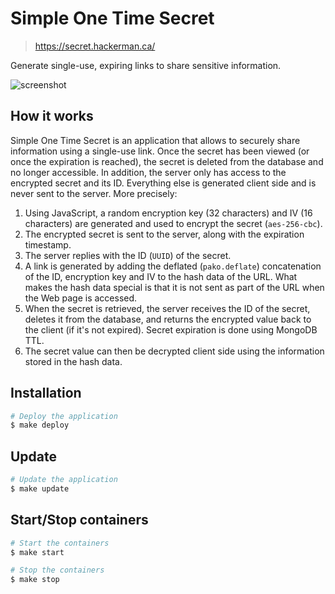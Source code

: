 # Simple One Time Secret

> https://secret.hackerman.ca/

Generate single-use, expiring links to share sensitive information.

![screenshot](https://raw.githubusercontent.com/daxAKAhackerman/simple-one-time-secret/main/resources/screenshot.png)

## How it works

Simple One Time Secret is an application that allows to securely share information using a single-use link. Once the secret has been viewed (or once the expiration is reached), the secret is deleted from the database and no longer accessible. In addition, the server only has access to the encrypted secret and its ID. Everything else is generated client side and is never sent to the server. More precisely:

1. Using JavaScript, a random encryption key (32 characters) and IV (16 characters) are generated and used to encrypt the secret (`aes-256-cbc`).
2. The encrypted secret is sent to the server, along with the expiration timestamp.
3. The server replies with the ID (`UUID`) of the secret.
4. A link is generated by adding the deflated (`pako.deflate`) concatenation of the ID, encryption key and IV to the hash data of the URL. What makes the hash data special is that it is not sent as part of the URL when the Web page is accessed.
5. When the secret is retrieved, the server receives the ID of the secret, deletes it from the database, and returns the encrypted value back to the client (if it's not expired). Secret expiration is done using MongoDB TTL.
6. The secret value can then be decrypted client side using the information stored in the hash data.

## Installation

```bash
# Deploy the application
$ make deploy
```

## Update

```bash
# Update the application
$ make update
```

## Start/Stop containers

```bash
# Start the containers
$ make start

# Stop the containers
$ make stop
```
